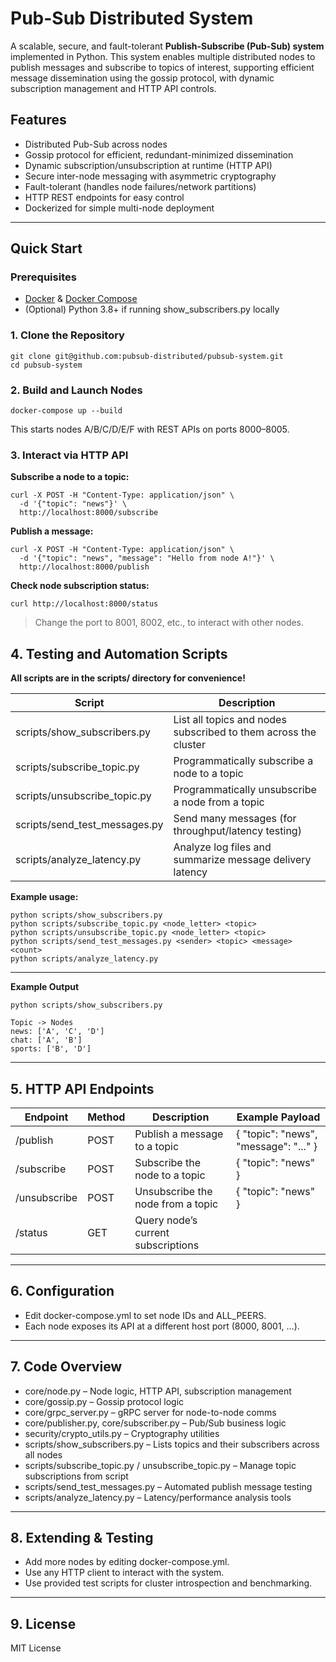 # **Pub-Sub Distributed System**

A scalable, secure, and fault-tolerant **Publish-Subscribe (Pub-Sub) system** implemented in Python. This system enables multiple distributed nodes to publish messages and subscribe to topics of interest, supporting efficient message dissemination using the gossip protocol, with dynamic subscription management and HTTP API controls.

## **Features**

- Distributed Pub-Sub across nodes
- Gossip protocol for efficient, redundant-minimized dissemination
- Dynamic subscription/unsubscription at runtime (HTTP API)
- Secure inter-node messaging with asymmetric cryptography
- Fault-tolerant (handles node failures/network partitions)
- HTTP REST endpoints for easy control
- Dockerized for simple multi-node deployment

---

## **Quick Start**

### **Prerequisites**

- [Docker](https://www.docker.com/) & [Docker Compose](https://docs.docker.com/compose/)
- (Optional) Python 3.8+ if running show_subscribers.py locally

### **1. Clone the Repository**

```
git clone git@github.com:pubsub-distributed/pubsub-system.git
cd pubsub-system
```

### **2. Build and Launch Nodes**

```
docker-compose up --build
```

This starts nodes A/B/C/D/E/F with REST APIs on ports 8000–8005.

### **3. Interact via HTTP API**

**Subscribe a node to a topic:**

```
curl -X POST -H "Content-Type: application/json" \
  -d '{"topic": "news"}' \
  http://localhost:8000/subscribe
```

**Publish a message:**

```
curl -X POST -H "Content-Type: application/json" \
  -d '{"topic": "news", "message": "Hello from node A!"}' \
  http://localhost:8000/publish
```

**Check node subscription status:**

```
curl http://localhost:8000/status
```

> Change the port to 8001, 8002, etc., to interact with other nodes.
> 

## **4. Testing and Automation Scripts**

**All scripts are in the scripts/ directory for convenience!**

| **Script** | **Description** |
| --- | --- |
| scripts/show_subscribers.py | List all topics and nodes subscribed to them across the cluster |
| scripts/subscribe_topic.py | Programmatically subscribe a node to a topic |
| scripts/unsubscribe_topic.py | Programmatically unsubscribe a node from a topic |
| scripts/send_test_messages.py | Send many messages (for throughput/latency testing) |
| scripts/analyze_latency.py | Analyze log files and summarize message delivery latency |

**Example usage:**

```
python scripts/show_subscribers.py
python scripts/subscribe_topic.py <node_letter> <topic>
python scripts/unsubscribe_topic.py <node_letter> <topic>
python scripts/send_test_messages.py <sender> <topic> <message> <count>
python scripts/analyze_latency.py
```

---

**Example Output**

```
python scripts/show_subscribers.py

Topic -> Nodes
news: ['A', 'C', 'D']
chat: ['A', 'B']
sports: ['B', 'D']
```

---

## **5. HTTP API Endpoints**

| **Endpoint** | **Method** | **Description** | **Example Payload** |
| --- | --- | --- | --- |
| /publish | POST | Publish a message to a topic | { "topic": "news", "message": "..." } |
| /subscribe | POST | Subscribe the node to a topic | { "topic": "news" } |
| /unsubscribe | POST | Unsubscribe the node from a topic | { "topic": "news" } |
| /status | GET | Query node’s current subscriptions |  |

---

## **6. Configuration**

- Edit docker-compose.yml to set node IDs and ALL_PEERS.
- Each node exposes its API at a different host port (8000, 8001, …).

---

## **7. Code Overview**

- core/node.py – Node logic, HTTP API, subscription management
- core/gossip.py – Gossip protocol logic
- core/grpc_server.py – gRPC server for node-to-node comms
- core/publisher.py, core/subscriber.py – Pub/Sub business logic
- security/crypto_utils.py – Cryptography utilities
- scripts/show_subscribers.py – Lists topics and their subscribers across all nodes
- scripts/subscribe_topic.py / unsubscribe_topic.py – Manage topic subscriptions from script
- scripts/send_test_messages.py – Automated publish message testing
- scripts/analyze_latency.py – Latency/performance analysis tools

---

## **8. Extending & Testing**

- Add more nodes by editing docker-compose.yml.
- Use any HTTP client to interact with the system.
- Use provided test scripts for cluster introspection and benchmarking.

---

## **9. License**

MIT License